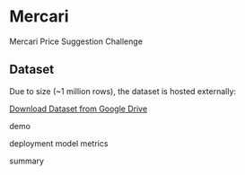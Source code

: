 # Mercari
Mercari Price Suggestion Challenge

## Dataset

Due to size (~1 million rows), the dataset is hosted externally:

[Download Dataset from Google Drive](https://drive.google.com/file/d/1lvt_himfQapYiUPbaS07dONMZ718cfk0/view?usp=drive_link)

demo

deployment model metrics

summary
